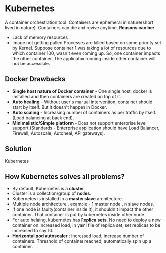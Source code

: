 # Kubernetes
A container orchestration tool.
Containers are ephemeral in nature(short lived in nature).
Containers can die and revive anytime.
**Reasons can be:**
- Lack of memory resources
- Image not getting pulled
Processes are killed based on some priority set by Kernel.
Suppose container 1 was taking a lot of resources due to which container 100, wasn't even coming up.
So, one container impacts the other container. The applicaton running inside other container will not be accessible.

**Docker Drawbacks**
---------------------
- **Single host nature of Docker container** - One single host, docker is installed and then containers are created on top of it.
- **Auto healing** - Without user's manual intervention, container should start by itself. But it doesn't happen in Docker.
- **Auto scaling** - Increasing number of containers as per traffic by itself.(Load balancing at back end).
- **Minimalistic/Simple platform** - Does not support enterprise level support.(Standards - Enterprise application should have 
   Load Balancer, Firewall, Autoscale, Autoheal, API gateways).

**Solution**
-------------
Kubernetes

**How Kubernetes solves all problems?**
----------------------------------------
- By default, Kubernetes is a **cluster**.
- Cluster is a collection/group of **nodes**.
- Kubernetes is installed in a **master slave** architecture.
- Multiple node architecture . example - 1 master node , n slave nodes.
- If one node is faulty(container inside it), it shouldn't impact the other container. That container is put by kubernetes inside 
  other node.
- For auto helaing, kubernetes has **Replica sets**. No need to deploy a new container on increased load, in yaml file of replica 
  set, set replicas to be increased to say 10.
- **Horizontal pod autoscaler** : Increased load, increase number of containers. Threshold of container reached, automatically 
  spin up a container.


